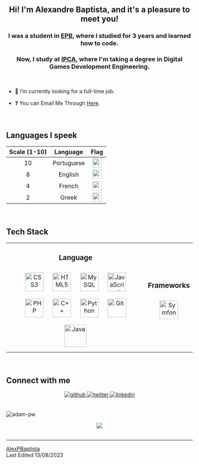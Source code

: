 ## <div align="center">Hi! I'm Alexandre Baptista, and it's a pleasure to meet you! </div>

<be>
<!--<div style ="display:flex;" align="center">
  <img src="https://media.licdn.com/dms/image/D4D03AQExLxnmW89S6A/profile-displayphoto-shrink_800_800/0/1665668352304?e=1697673600&v=beta&t=5rtSZ0iWGZtuPRBsLve2KIo0cc3xXr61rexDKccM0ew" style="height:200px"/>
</div> -->

### <div align="center">I was a student in [EPB](https://epb.pt), where I studied for 3 years and learned how to code.</div>
### <div align="center">Now, I study at [IPCA](https://ipca.pt), where I'm taking a degree in Digital Games Development Engineering.</div>
<br/>


- 🔭 I’m currently looking for a full-time job.


<!-- - 🌱 I’m currently learning ReactJS and NodeJS -->


- ❓ You can Email Me Through [Here](mailto:alexandrepiresbaptista@gmail.com).


<!-- - ⚡ Fun fact: I like to socialize a lot --> 


<br/>  

## Languages I speek
| Scale (1-10) |  Language  | Flag |
|:------------:|:----------:|:----:|
|      10      | Portuguese |<img src="https://emojigraph.org/media/apple/flag-portugal_1f1f5-1f1f9.png" style="height:25px">|
|       8      |   English  |<img src="https://emojigraph.org/media/apple/flag-united-kingdom_1f1ec-1f1e7.png" style="height:25px">|
|       4      |   French   |<img src="https://emojigraph.org/media/apple/flag-france_1f1eb-1f1f7.png" style="height:25px">|
|       2      |    Greek   |<img src="https://emojigraph.org/media/apple/flag-greece_1f1ec-1f1f7.png" style="height:25px">|
<br/>

## Tech Stack

<table align="center">
<tr>
  <td align="top">


<h3 align="center" >Language </h3>
<div align="center">  
<a href="https://www.w3schools.com/css/" target="_blank"><img style="margin: 10px" src="https://profilinator.rishav.dev/skills-assets/css3-original-wordmark.svg" alt="CSS3" height="50" /></a>  
<a href="https://en.wikipedia.org/wiki/HTML5" target="_blank"><img style="margin: 10px" src="https://profilinator.rishav.dev/skills-assets/html5-original-wordmark.svg" alt="HTML5" height="50" /></a>  
<a href="https://www.mysql.com/" target="_blank"><img style="margin: 10px" src="https://profilinator.rishav.dev/skills-assets/mysql-original-wordmark.svg" alt="MySQL" height="50" /></a> 
<a href="https://www.javascript.com/" target="_blank"><img style="margin: 10px" src="https://profilinator.rishav.dev/skills-assets/javascript-original.svg" alt="JavaScript" height="50" /></a>  
<a href="https://www.php.net/" target="_blank"><img style="margin: 10px" src="https://profilinator.rishav.dev/skills-assets/php-original.svg" alt="PHP" height="50" /></a>  
<a href="https://www.cplusplus.com/" target="_blank"><img style="margin: 10px" src="https://profilinator.rishav.dev/skills-assets/cplusplus-original.svg" alt="C++" height="50" /></a>  
<a href="https://www.python.org/" target="_blank"><img style="margin: 10px" src="https://profilinator.rishav.dev/skills-assets/python-original.svg" alt="Python" height="50" /></a>  
<a href="https://github.com/" target="_blank"><img style="margin: 10px" src="https://profilinator.rishav.dev/skills-assets/git-scm-icon.svg" alt="Git" height="50" /></a>  
<a href="https://github.com/" target="_blank"><img style="margin: 10px" src="https://static.vecteezy.com/system/resources/previews/019/899/948/original/java-free-download-free-png.png" alt="Java" height="60" /></a>  
</div>
</td>

<td align="top">
<div align="center">  
  
<h3 align="center">Frameworks </h3>
<a href="https://symfony.com/" target="_blank"><img style="margin: 10px" src="https://cdn.freebiesupply.com/logos/large/2x/symfony-logo-png-transparent.png" alt="Symfony" height="50" /></a> 
</div> 

</td></tr></table>

<br/>  


## Connect with me
<div align="center">
<a href="https://github.com/AlexPBaptista" target="_blank">
<img src=https://img.shields.io/badge/github-%2324292e.svg?&style=for-the-badge&logo=github&logoColor=white alt=github style="margin-bottom: 5px;" />
</a>
<a href="https://twitter.com/__alex2104__" target="_blank">
<img src=https://img.shields.io/badge/twitter-%2300acee.svg?&style=for-the-badge&logo=twitter&logoColor=white alt=twitter style="margin-bottom: 5px;" />
</a> 
<a href="https://www.linkedin.com/in/alexpbaptista/" target="_blank">
<img src=https://img.shields.io/badge/linkedin-%231E77B5.svg?&style=for-the-badge&logo=linkedin&logoColor=white alt=linkedin style="margin-bottom: 5px;" />
</a>
</div>  
<br/>
<div align="center" style="display:inline-block;flex-wrap:nowrap";>
<!--<img src="https://media.tenor.com/BzMSfXg3bMcAAAAd/medusa-fgo.gif" style="height:190px"/> -->

<img
src="https://github-readme-stats.vercel.app/api/top-langs?username=AlexPBaptista&exclude_repo=PPL_A_2022_10,PBP_Mini_Project&show_icons=true&locale=en&bg_color=0d1117&text_color=ffffff&layout=compact"
alt="adam-pw"
bg_color=#808080/>

</div>  

<br/>  

<div align="center">
<img src="https://komarev.com/ghpvc/?username=AlexPBaptista&&style=flat-square" align="center" />
</div>   

<br />

------

[AlexPBaptista](https://github.com/Niko-Cloud) 
<br/>
Last Edited 13/08/2023
